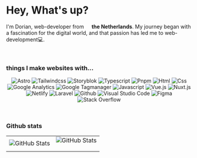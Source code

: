 <h1>Hey, What's up?</h1>
<p>I'm Dorian, web-developer from <img src="https://cdn-icons-png.flaticon.com/512/6157/6157397.png" width="13"/> <b>the Netherlands</b>. My journey began with a fascination for the digital world, and that passion has led me to web-development💻.</p>

<img height="16"></img>

<h3>things I make websites with...</h3>
	<p align="center">
		<img alt="Astro" src="https://img.shields.io/badge/Astro-3c3c3c?style=for-the-badge&logo=astro&logoColor=white"/>
		<img alt="Tailwindcss" src="https://img.shields.io/badge/Tailwind_CSS-3c3c3c?style=for-the-badge&logo=tailwind-css&logoColor=white" >
		<img alt="Storyblok" src="https://img.shields.io/badge/Storyblok-3c3c3c?style=for-the-badge&logo=storyblok&logoColor=white">
		<img alt="Typescript" src="https://img.shields.io/badge/Typescript-3c3c3c?style=for-the-badge&logo=typescript&logoColor=white">
		<img alt="Pnpm" src="https://img.shields.io/badge/Pnpm-3c3c3c?style=for-the-badge&logo=pnpm&logoColor=white" >
		<img alt="Html" src="https://img.shields.io/badge/Html-3c3c3c?style=for-the-badge&logo=html5&logoColor=white" >
		<img alt="Css" src="https://img.shields.io/badge/Css-3c3c3c?style=for-the-badge&logo=css3&logoColor=white">
		<img alt="Google Analytics" src="https://img.shields.io/badge/Analitycs-3c3c3c?style=for-the-badge&logo=googleanalytics&logoColor=white" >
		<img alt="Google Tagmanager" src="https://img.shields.io/badge/Tag Manager-3c3c3c?style=for-the-badge&logo=googletagmanager&logoColor=white" >
		<img alt="Javascript" src="https://img.shields.io/badge/Javascript-3c3c3c?style=for-the-badge&logo=javascript&logoColor=white" >
		<img alt="Vue.js" src="https://img.shields.io/badge/Vue.js-3c3c3c?style=for-the-badge&logo=vue.js&logoColor=white" >
		<img alt="Nuxt.js" src="https://img.shields.io/badge/Nuxt.js-3c3c3c?style=for-the-badge&logo=nuxt.js&logoColor=white" >
		<img alt="Netlify" src="https://img.shields.io/badge/Netlify-3c3c3c?style=for-the-badge&logo=netlify&logoColor=white" >
		<img alt="Laravel" src="https://img.shields.io/badge/Laravel-3c3c3c?style=for-the-badge&logo=laravel&logoColor=white" >
		<img alt="Github" src="https://img.shields.io/badge/Github-3c3c3c?style=for-the-badge&logo=github&logoColor=white" >
		<img alt="Visual Studio Code" src="https://img.shields.io/badge/VScode-3c3c3c?style=for-the-badge&logo=visualstudio&logoColor=white" >
		<img alt="Figma" src="https://img.shields.io/badge/Figma-3c3c3c?style=for-the-badge&logo=figma&logoColor=white" >
		<img alt="Stack Overflow" src="https://img.shields.io/badge/Stack Overflow-3c3c3c?style=for-the-badge&logo=stackoverflow&logoColor=white">
	</p>

<img height="16"></img>

 <table>
	<h3>Github stats</h3>
	<tbody>
		<tr>
		<tr>
			<td><img src="https://github-readme-stats.vercel.app/api?username=doriandejong&theme=dark&show_icons=true&hide_border=true&count_private=true" alt="GitHub Stats"></td>
			<td><img src="https://github-readme-streak-stats.herokuapp.com/?user=doriandejong&theme=dark&hide_border=true" alt="GitHub Stats"></p></td>
		</tr>
		</tr>
	</tbody>
</table>
